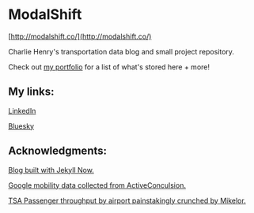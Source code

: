 # ModalShift

[http://modalshift.co/](http://modalshift.co/)

Charlie Henry's transportation data blog and small project repository.

Check out [my portfolio](http://modalshift.co/portfolio/) for a list of what's stored here + more!

## My links:

[LinkedIn](https://www.linkedin.com/in/charlie-henry/)

[Bluesky](https://bsky.app/profile/modalshift.co)


## Acknowledgments: 

[Blog built with Jekyll Now.](https://github.com/barryclark/jekyll-now)

[Google mobility data collected from ActiveConculsion.](https://github.com/ActiveConclusion/COVID19_mobility)

[TSA Passenger throughput by airport painstakingly crunched by Mikelor.](https://github.com/mikelor/TsaThroughput)
